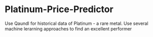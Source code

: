 # Platinum-Price-Predictor
Use Qaundl for historical data of Platinum - a rare metal.
Use several machine lerarning approaches to find an excellent performer
